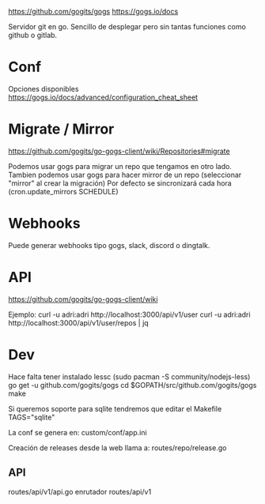 https://github.com/gogits/gogs
https://gogs.io/docs

Servidor git en go.
Sencillo de desplegar pero sin tantas funciones como github o gitlab.


# Conf
Opciones disponibles
https://gogs.io/docs/advanced/configuration_cheat_sheet


# Migrate / Mirror
https://github.com/gogits/go-gogs-client/wiki/Repositories#migrate

Podemos usar gogs para migrar un repo que tengamos en  otro lado.
Tambien podemos usar gogs para hacer mirror de un repo (seleccionar "mirror" al crear la migración)
  Por defecto se sincronizará cada hora (cron.update_mirrors SCHEDULE)


# Webhooks
Puede generar webhooks tipo gogs, slack, discord o dingtalk.



# API
https://github.com/gogits/go-gogs-client/wiki

Ejemplo:
curl -u adri:adri http://localhost:3000/api/v1/user
curl -u adri:adri http://localhost:3000/api/v1/user/repos | jq


# Dev
Hace falta tener instalado lessc (sudo pacman -S community/nodejs-less)
go get -u github.com/gogits/gogs
cd $GOPATH/src/github.com/gogits/gogs
make

Si queremos soporte para sqlite tendremos que editar el Makefile
TAGS="sqlite"

La conf se genera en:
custom/conf/app.ini

Creación de releases desde la web llama a: routes/repo/release.go

## API
routes/api/v1/api.go
  enrutador
routes/api/v1
